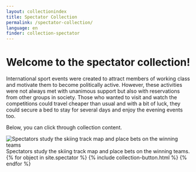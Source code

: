 ```yaml
---
layout: collectionindex
title: Spectator Collection
permalink: /spectator-collection/
language: en
finder: collection-spectator
---
```


<h1>Welcome to the spectator collection!</h1>
<p><span class="information">International sport events were created to attract members of working class and motivate them to become politically active. However, these activities were not always met with unanimous support but also with reservations from other groups in society. Those who wanted to visit and watch the competitions could travel cheaper than usual and with a bit of luck, they could secure a bed to stay for several days and enjoy the evening events too.</span>
<p><span class="information">Below, you can click through collection content.</span></p>
<div class="grid-item" id="exhibit-image"><img src="../media/bets-dneueblatt130206_long.png" class="img-fluid" alt="Spectators study the skiing track map and place bets on the winning teams">Spectators study the skiing track map and place bets on the winning teams.</div>
<!--This adds the collection's objects.-->
{% for object in site.spectator %}
    {% include collection-button.html %}
{% endfor %}
